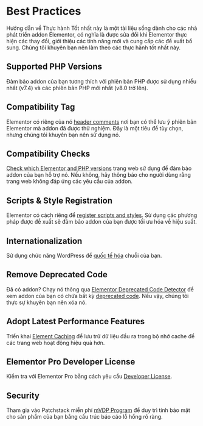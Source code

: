 # Best Practices

<Badge type="tip" vertical="top" text="Elementor Core" /> <Badge type="warning" vertical="top" text="Basic" />

Hướng dẫn về Thực hành Tốt nhất này là một tài liệu sống dành cho các nhà phát triển addon Elementor, có nghĩa là được sửa đổi khi Elementor thực hiện các thay đổi, giới thiệu các tính năng mới và cung cấp các đề xuất bổ sung. Chúng tôi khuyên bạn nên làm theo các thực hành tốt nhất này.

## Supported PHP Versions

Đảm bảo addon của bạn tương thích với phiên bản PHP được sử dụng nhiều nhất (v7.4) và các phiên bản PHP mới nhất (v8.0 trở lên).

## Compatibility Tag

Elementor có riêng của nó [header comments](https://developers.elementor.com/docs/addons/plugin-header/) nơi bạn có thể lưu ý phiên bản Elementor mà addon đã được thử nghiệm. Đây là một tiêu đề tùy chọn, nhưng chúng tôi khuyên bạn nên sử dụng nó.

## Compatibility Checks

[Check which Elementor and PHP versions](https://developers.elementor.com/docs/addons/compatibility/) trang web sử dụng để đảm bảo addon của bạn hỗ trợ nó. Nếu không, hãy thông báo cho người dùng rằng trang web không đáp ứng các yêu cầu của addon.

## Scripts & Style Registration

Elementor có cách riêng để [register scripts and styles](https://developers.elementor.com/docs/scripts-styles/). Sử dụng các phương pháp được đề xuất sẽ đảm bảo addon của bạn được tối ưu hóa về hiệu suất.

## Internationalization

Sử dụng chức năng WordPress để [quốc tế hóa](https://developer.wordpress.org/apis/internationalization/internationalization-functions/) chuỗi của bạn.

## Remove Deprecated Code

Đã có addon? Chạy nó thông qua  [Elementor Deprecated Code Detector](https://github.com/matipojo/elementor-deprecated-code-detector) để xem addon của bạn có chứa bất kỳ [deprecated code](https://developers.elementor.com/docs/deprecations). Nếu vậy, chúng tôi thực sự khuyên bạn nên xóa nó.

## Adopt Latest Performance Features

Triển khai [Element Caching](https://developers.elementor.com/elementor-3-22-developers-update/) để lưu trữ dữ liệu đầu ra trong bộ nhớ cache để các trang web hoạt động hiệu quả hơn.

## Elementor Pro Developer License

Kiểm tra với Elementor Pro bằng cách yêu cầu [Developer License](https://elementor.com/pages/addon-developers-corner/).

## Security

Tham gia vào Patchstack miễn phí [mVDP Program](https://elemn.to/patchstack-for-plugins) để duy trì tính bảo mật cho sản phẩm của bạn bằng cấu trúc báo cáo lỗ hổng rõ ràng.
